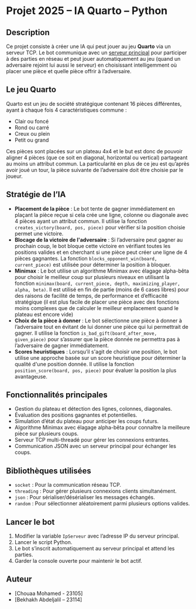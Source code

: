 # Projet 2025 – IA Quarto – Python

## Description

Ce projet consiste à créer une IA qui peut jouer au jeu **Quarto** via un serveur TCP. Le bot communique avec un [serveur principal](https://github.com/qlurkin/PI2CChampionshipRunner/tree/main) pour participer à des parties en réseau et peut jouer automatiquement au jeu (quand un adversaire rejoint lui aussi le serveur) en choisissant intelligemment où placer une pièce et quelle pièce offrir à l’adversaire.

## Le jeu Quarto

Quarto est un jeu de société stratégique contenant 16 pièces différentes, ayant à chaque fois 4 caractéristiques commune : 
- Clair ou foncé
- Rond ou carré
- Creux ou plein
- Petit ou grand

Ces pièces sont placées sur un plateau 4x4 et le but est donc de pouvoir aligner 4 pièces (que ce soit en diagonal, horizontal ou vertical) partageant au moins un attribut commun. La particularité en plus de ce jeu est qu’après avoir joué un tour, la pièce suivante de l’adversaire doit être choisie par le joueur.

## Stratégie de l’IA

- **Placement de la pièce** : Le bot tente de gagner immédiatement en plaçant la pièce reçue si cela crée une ligne, colonne ou diagonale avec 4 pièces ayant un attribut commun. Il utilise la fonction `creates_victory(board, pos, piece)` pour vérifier si la position choisie permet une victoire.
- **Blocage de la victoire de l'adversaire** : Si l’adversaire peut gagner au prochain coup, le bot bloque cette victoire en vérifiant toutes les positions valides et en cherchant si une pièce peut créer une ligne de 4 pièces gagnantes. La fonction `blocks_opponent_win(board, current_piece)` est utilisée pour déterminer la position à bloquer.
- **Minimax** : Le bot utilise un algorithme Minimax avec élagage alpha-bêta pour choisir le meilleur coup sur plusieurs niveaux en utilisant la fonction `minimax(board, current_piece, depth, maximizing_player, alpha, beta)`. Il est utilisé en fin de partie (moins de 6 cases libres) pour des raisons de facilité de temps, de performance et d’efficacité stratégique (il est plus facile de placer une pièce avec des fonctions moins complexes que de calculer le meilleur emplacement quand le plateau est encore vide)
- **Choix de la pièce à donner** : Le bot sélectionne une pièce à donner à l’adversaire tout en évitant de lui donner une pièce qui lui permettrait de gagner. Il utilise la fonction `is_bad_gift(board_after_move, given_piece)` pour s’assurer que la pièce donnée ne permettra pas à l’adversaire de gagner immédiatement.
- **Scores heuristiques** : Lorsqu’il s'agit de choisir une position, le bot utilise une approche basée sur un score heuristique pour déterminer la qualité d'une position donnée. Il utilise la fonction `position_score(board, pos, piece)` pour évaluer la position la plus avantageuse.

## Fonctionnalités principales

- Gestion du plateau et détection des lignes, colonnes, diagonales.  
- Évaluation des positions gagnantes et potentielles.  
- Simulation d’état du plateau pour anticiper les coups futurs.  
- Algorithme Minimax avec élagage alpha-bêta pour connaître la meilleure pièce sur plusieurs coups.  
- Serveur TCP multi-threadé pour gérer les connexions entrantes.  
- Communication JSON avec un serveur principal pour échanger les coups.

## Bibliothèques utilisées

- `socket` : Pour la communication réseau TCP.  
- `threading` : Pour gérer plusieurs connexions clients simultanément.  
- `json` : Pour sérialiser/désérialiser les messages échangés.  
- `random` : Pour sélectionner aléatoirement parmi plusieurs options valides.

## Lancer le bot

1. Modifier la variable `IpServeur` avec l’adresse IP du serveur principal.  
2. Lancer le script Python.  
3. Le bot s’inscrit automatiquement au serveur principal et attend les parties.  
4. Garder la console ouverte pour maintenir le bot actif.

## Auteur

- [Chouaa Mohamed - 23105]
- [Bekhakh Abdeljalil – 23114]
